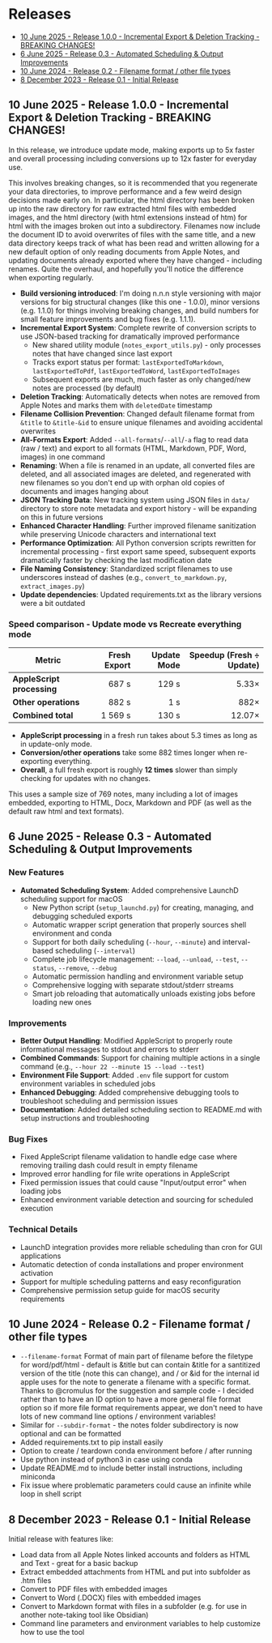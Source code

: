 # Releases <!-- omit from toc -->

- [10 June 2025 - Release 1.0.0 - Incremental Export \& Deletion Tracking - BREAKING CHANGES!](#10-june-2025---release-100---incremental-export--deletion-tracking---breaking-changes)
- [6 June 2025 - Release 0.3 - Automated Scheduling \& Output Improvements](#6-june-2025---release-03---automated-scheduling--output-improvements)
- [10 June 2024 - Release 0.2 - Filename format / other file types](#10-june-2024---release-02---filename-format--other-file-types)
- [8 December 2023 - Release 0.1 - Initial Release](#8-december-2023---release-01---initial-release)


## 10 June 2025 - Release 1.0.0 - Incremental Export & Deletion Tracking - BREAKING CHANGES!

In this release, we introduce update mode, making exports up to 5x faster and overall processing including conversions up to 12x faster for everyday use.

This involves breaking changes, so it is recommended that you regenerate your data directories, to improve performance and a few weird design decisions made early on. In particular, the html directory has been broken up into the raw directory for raw extracted html files with embedded images, and the html directory (with html extensions instead of htm) for html with the images broken out into a subdirectory.  Filenames now include the document ID to avoid overwrites of files with the same title, and a new data directory keeps track of what has been read and written allowing for a new default option of only reading documents from Apple Notes, and updating documents already exported where they have changed - including renames. Quite the overhaul, and hopefully you'll notice the difference when exporting regularly.

* **Build versioning introduced**: I'm doing n.n.n style versioning with major versions for big structural changes (like this one - 1.0.0), minor versions (e.g. 1.1.0) for things involving breaking changes, and build numbers for small feature improvements and bug fixes (e.g. 1.1.1).
* **Incremental Export System**: Complete rewrite of conversion scripts to use JSON-based tracking for dramatically improved performance
  * New shared utility module (`notes_export_utils.py`) - only processes notes that have changed since last export
  * Tracks export status per format: `lastExportedToMarkdown`, `lastExportedToPdf`, `lastExportedToWord`, `lastExportedToImages`
  * Subsequent exports are much, much faster as only changed/new notes are processed (by default)
* **Deletion Tracking**: Automatically detects when notes are removed from Apple Notes and marks them with `deletedDate` timestamp
* **Filename Collision Prevention**: Changed default filename format from `&title` to `&title-&id` to ensure unique filenames and avoiding accidental overwrites
* **All-Formats Export**: Added `--all-formats`/`--all`/`-a` flag to read data (raw / text) and export to all formats (HTML, Markdown, PDF, Word, images) in one command
* **Renaming**: When a file is renamed in an update, all converted files are deleted, and all associated images are deleted, and regenerated with new filenames so you don't end up with orphan old copies of documents and images hanging about
* **JSON Tracking Data**: New tracking system using JSON files in `data/` directory to store note metadata and export history - will be expanding on this in future versions
* **Enhanced Character Handling**: Further improved filename sanitization while preserving Unicode characters and international text
* **Performance Optimization**: All Python conversion scripts rewritten for incremental processing - first export same speed, subsequent exports dramatically faster by checking the last modification date
* **File Naming Consistency**: Standardized script filenames to use underscores instead of dashes (e.g., `convert_to_markdown.py`, `extract_images.py`)
* **Update dependencies**: Updated requirements.txt as the library versions were a bit outdated

### Speed comparison - Update mode vs Recreate everything mode <!-- omit from toc -->

| Metric                     | Fresh Export | Update Mode | Speedup (Fresh ÷ Update) |
| -------------------------- | -----------: | ----------: | -----------------------: |
| **AppleScript processing** |        687 s |       129 s |                    5.33× |
| **Other operations**       |        882 s |         1 s |                     882× |
| **Combined total**         |      1 569 s |       130 s |                   12.07× |

* **AppleScript processing** in a fresh run takes about 5.3 times as long as in update-only mode.
* **Conversion/other operations** take some 882 times longer when re-exporting everything.
* **Overall**, a full fresh export is roughly **12 times** slower than simply checking for updates with no changes.

This uses a sample size of 769 notes, many including a lot of images embedded, exporting to HTML, Docx, Markdown and PDF (as well as the default raw html and text formats).

## 6 June 2025 - Release 0.3 - Automated Scheduling & Output Improvements

### New Features <!-- omit from toc -->
* **Automated Scheduling System**: Added comprehensive LaunchD scheduling support for macOS
  * New Python script (`setup_launchd.py`) for creating, managing, and debugging scheduled exports
  * Automatic wrapper script generation that properly sources shell environment and conda
  * Support for both daily scheduling (`--hour`, `--minute`) and interval-based scheduling (`--interval`)
  * Complete job lifecycle management: `--load`, `--unload`, `--test`, `--status`, `--remove`, `--debug`
  * Automatic permission handling and environment variable setup
  * Comprehensive logging with separate stdout/stderr streams
  * Smart job reloading that automatically unloads existing jobs before loading new ones

### Improvements <!-- omit from toc -->
* **Better Output Handling**: Modified AppleScript to properly route informational messages to stdout and errors to stderr
* **Combined Commands**: Support for chaining multiple actions in a single command (e.g., `--hour 22 --minute 15 --load --test`)
* **Environment File Support**: Added `.env` file support for custom environment variables in scheduled jobs
* **Enhanced Debugging**: Added comprehensive debugging tools to troubleshoot scheduling and permission issues
* **Documentation**: Added detailed scheduling section to README.md with setup instructions and troubleshooting

### Bug Fixes <!-- omit from toc -->
* Fixed AppleScript filename validation to handle edge case where removing trailing dash could result in empty filename
* Improved error handling for file write operations in AppleScript
* Fixed permission issues that could cause "Input/output error" when loading jobs
* Enhanced environment variable detection and sourcing for scheduled execution

### Technical Details <!-- omit from toc -->
* LaunchD integration provides more reliable scheduling than cron for GUI applications
* Automatic detection of conda installations and proper environment activation
* Support for multiple scheduling patterns and easy reconfiguration
* Comprehensive permission setup guide for macOS security requirements

## 10 June 2024 - Release 0.2 - Filename format / other file types

* `--filename-format` Format of main part of filename before the filetype for word/pdf/html - default is &title but can contain &title for a santitized version of the title (note this can change), and / or &id for the internal id apple uses for the note to generate a filename with a specific format. Thanks to @cromulus for the suggestion and sample code - I decided rather than to have an ID option to have a more general file format option so if more file format requirements appear, we don't need to have lots of new command line options / environment variables!
* Similar for `--subdir-format` - the notes folder subdirectory is now optional and can be formatted
* Added requirements.txt to pip install easily
* Option to create / teardown conda environment before / after running
* Use python instead of python3 in case using conda
* Update README.md to include better install instructions, including miniconda
* Fix issue where problematic parameters could cause an infinite while loop in shell script

## 8 December 2023 - Release 0.1 - Initial Release

Initial release with features like:

* Load data from all Apple Notes linked accounts and folders as HTML and Text - great for a basic backup
* Extract embedded attachments from HTML and put into subfolder as .htm files
* Convert to PDF files with embedded images
* Convert to Word (.DOCX) files with embedded images
* Convert to Markdown format with files in a subfolder (e.g. for use in another note-taking tool like Obsidian)
* Command line parameters and environment variables to help customize how to use the tool